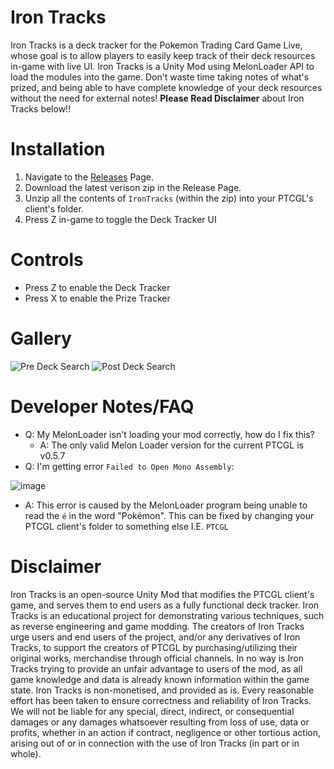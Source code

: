 # Iron Tracks
Iron Tracks is a deck tracker for the Pokemon Trading Card Game Live, whose goal is to allow players to easily keep track of their deck resources in-game with live UI.
Iron Tracks is a Unity Mod using MelonLoader API to load the modules into the game. Don't waste time taking notes of what's prized, and being able to have complete knowledge of your deck resources without the need for external notes!
**Please Read Disclaimer** about Iron Tracks below!!

# Installation
1. Navigate to the [Releases](https://github.com/Bratah123/IronTracks/releases) Page.
2. Download the latest verison zip in the Release Page.
3. Unzip all the contents of `IronTracks` (within the zip) into your PTCGL's client's folder.
4. Press Z in-game to toggle the Deck Tracker UI

# Controls
- Press Z to enable the Deck Tracker
- Press X to enable the Prize Tracker

# Gallery
![Pre Deck Search](https://github.com/Bratah123/IronTracks/assets/58405975/0b6e2704-aedb-479f-b735-dcf4382e95c7)
![Post Deck Search](https://github.com/Bratah123/IronTracks/assets/58405975/56a0d6b8-02cd-4521-a57e-29ca76cecf30)

# Developer Notes/FAQ
- Q: My MelonLoader isn't loading your mod correctly, how do I fix this?
  - A: The only valid Melon Loader version for the current PTCGL is v0.5.7
- Q: I'm getting error `Failed to Open Mono Assembly`:

![image](https://github.com/Bratah123/IronTracks/assets/58405975/165a0838-21e5-45f9-b255-588e24b1a493)
  - A: This error is caused by the MelonLoader program being unable to read the `é` in the word "Pokémon". This can be fixed by changing your PTCGL client's folder to something else I.E. `PTCGL`

# Disclaimer
Iron Tracks is an open-source Unity Mod that modifies the PTCGL client's game, and serves them to end users as a fully functional deck tracker. Iron Tracks is an educational project for demonstrating various techniques, such as reverse engineering and game modding.
The creators of Iron Tracks urge users and end users of the project, and/or any derivatives of Iron Tracks, to support the creators of PTCGL by purchasing/utilizing their original works, merchandise through official channels. In no way is Iron Tracks trying to provide an unfair advantage to users of the mod, as all game knowledge and data is already known information within the game state. Iron Tracks is non-monetised, and provided as is. Every reasonable effort has been taken to ensure correctness and reliability of Iron Tracks. We will not be liable for any special, direct, indirect, or consequential damages or any damages whatsoever resulting from loss of use, data or profits, whether in an action if contract, negligence or other tortious action, arising out of or in connection with the use of Iron Tracks (in part or in whole).
